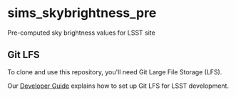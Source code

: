 # sims_skybrightness_pre
Pre-computed sky brightness values for LSST site

Git LFS
-------

To clone and use this repository, you'll need Git Large File Storage (LFS).

Our [Developer Guide](https://developer.lsst.io/tools/git_lfs.html)
explains how to set up Git LFS for LSST development.
